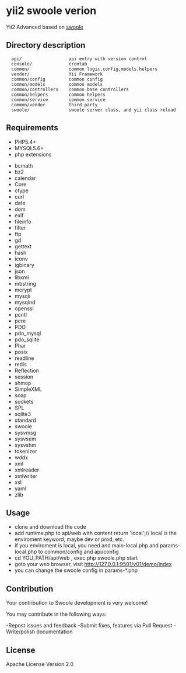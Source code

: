 yii2 swoole verion
============================

Yii2 Advanced based on [swoole](https://github.com/swoole/swoole-src/)

Directory description
-------------------

      api/                  api entry with version control
      console/              crontab 
      common/               common logic,config,models,helpers
      vendor/               Yii Framework
      common/config         common config
      common/models         common models
      common/controllers    common base controllers
      common/helpers        common helpers
      common/service        common service
      common/vendor         third party
      swoole/               swoole server class, and yii class reload



Requirements
------------

- PHP5.4+
- MYSQL5.6+
- php extensions
* bcmath
* bz2
* calendar
* Core
* ctype
* curl
* date
* dom
* exif
* fileinfo
* filter
* ftp
* gd
* gettext
* hash
* iconv
* igbinary
* json
* libxml
* mbstring
* mcrypt
* mysqli
* mysqlnd
* openssl
* pcntl
* pcre
* PDO
* pdo_mysql
* pdo_sqlite
* Phar
* posix
* readline
* redis
* Reflection
* session
* shmop
* SimpleXML
* soap
* sockets
* SPL
* sqlite3
* standard
* swoole
* sysvmsg
* sysvsem
* sysvshm
* tokenizer
* wddx
* xml
* xmlreader
* xmlwriter
* xsl
* yaml
* zlib


Usage
------------

- clone and download the code
- add runtime.php to api/web with content return 'local';// local is the enviroment keyword, maybe dev or prod, etc.
- if you enviroment is local, you need and main-local.php and params-local.php to common/config and api/config
- cd YOU_PATH/api/web , exec php swoole.php start
- goto your web browser, visit http://127.0.0.1:9501/v01/demo/index
- you can change the swoole config in params-*.php

Contribution
------------
Your contribution to Swoole development is very welcome!

You may contribute in the following ways:

-Repost issues and feedback
-Submit fixes, features via Pull Request
-Write/polish documentation

License
------------
Apache License Version 2.0

